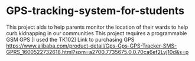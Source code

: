 # GPS-tracking-system-for-students
This project aids to help parents monitor the location of their wards to help curb kidnapping in our communities
This project requires a programmable GSM GPS [I used the TK102]
Link to purchasing GPS https://www.alibaba.com/product-detail/Gps-Gps-GPS-Tracker-SMS-GPRS_1600522732618.html?spm=a2700.7735675.0.0.70ca6ef2Lvj10d&s=p
